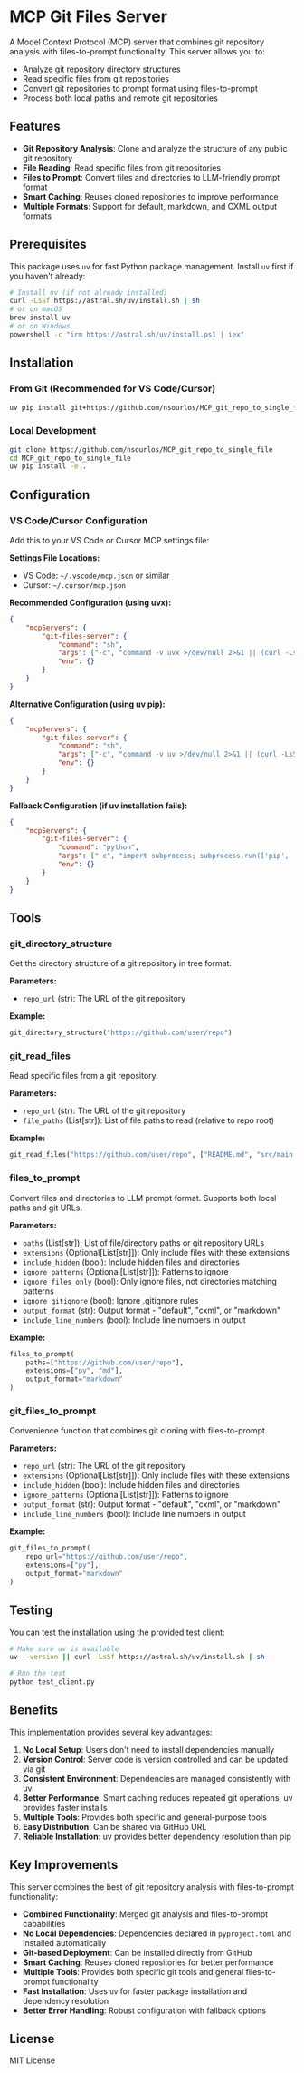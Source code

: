# MCP Git Files Server

A Model Context Protocol (MCP) server that combines git repository analysis with files-to-prompt functionality. This server allows you to:

- Analyze git repository directory structures
- Read specific files from git repositories  
- Convert git repositories to prompt format using files-to-prompt
- Process both local paths and remote git repositories

## Features

- **Git Repository Analysis**: Clone and analyze the structure of any public git repository
- **File Reading**: Read specific files from git repositories
- **Files to Prompt**: Convert files and directories to LLM-friendly prompt format
- **Smart Caching**: Reuses cloned repositories to improve performance
- **Multiple Formats**: Support for default, markdown, and CXML output formats

## Prerequisites

This package uses `uv` for fast Python package management. Install `uv` first if you haven't already:

```bash
# Install uv (if not already installed)
curl -LsSf https://astral.sh/uv/install.sh | sh
# or on macOS
brew install uv
# or on Windows
powershell -c "irm https://astral.sh/uv/install.ps1 | iex"
```

## Installation

### From Git (Recommended for VS Code/Cursor)

```bash
uv pip install git+https://github.com/nsourlos/MCP_git_repo_to_single_file
```

### Local Development

```bash
git clone https://github.com/nsourlos/MCP_git_repo_to_single_file
cd MCP_git_repo_to_single_file
uv pip install -e .
```

## Configuration

### VS Code/Cursor Configuration

Add this to your VS Code or Cursor MCP settings file:

**Settings File Locations:**
- VS Code: `~/.vscode/mcp.json` or similar
- Cursor: `~/.cursor/mcp.json`

**Recommended Configuration (using uvx):**
```json
{
    "mcpServers": {
        "git-files-server": {
            "command": "sh",
            "args": ["-c", "command -v uvx >/dev/null 2>&1 || (curl -LsSf https://astral.sh/uv/install.sh | sh && export PATH=\"$HOME/.local/bin:$PATH\"); uvx --from git+https://github.com/nsourlos/MCP_git_repo_to_single_file mcp-git-files-server"],
            "env": {}
        }
    }
}
```

**Alternative Configuration (using uv pip):**
```json
{
    "mcpServers": {
        "git-files-server": {
            "command": "sh",
            "args": ["-c", "command -v uv >/dev/null 2>&1 || (curl -LsSf https://astral.sh/uv/install.sh | sh && export PATH=\"$HOME/.local/bin:$PATH\"); uv pip install git+https://github.com/nsourlos/MCP_git_repo_to_single_file; python -c 'import server; server.main()'"],
            "env": {}
        }
    }
}
```

**Fallback Configuration (if uv installation fails):**
```json
{
    "mcpServers": {
        "git-files-server": {
            "command": "python",
            "args": ["-c", "import subprocess; subprocess.run(['pip', 'install', 'git+https://github.com/nsourlos/MCP_git_repo_to_single_file']); import mcp_git_files_server; mcp_git_files_server.main()"],
            "env": {}
        }
    }
}
```

## Tools

### git_directory_structure
Get the directory structure of a git repository in tree format.

**Parameters:**
- `repo_url` (str): The URL of the git repository

**Example:**
```python
git_directory_structure("https://github.com/user/repo")
```

### git_read_files
Read specific files from a git repository.

**Parameters:**
- `repo_url` (str): The URL of the git repository
- `file_paths` (List[str]): List of file paths to read (relative to repo root)

**Example:**
```python
git_read_files("https://github.com/user/repo", ["README.md", "src/main.py"])
```

### files_to_prompt
Convert files and directories to LLM prompt format. Supports both local paths and git URLs.

**Parameters:**
- `paths` (List[str]): List of file/directory paths or git repository URLs
- `extensions` (Optional[List[str]]): Only include files with these extensions
- `include_hidden` (bool): Include hidden files and directories
- `ignore_patterns` (Optional[List[str]]): Patterns to ignore
- `ignore_files_only` (bool): Only ignore files, not directories matching patterns
- `ignore_gitignore` (bool): Ignore .gitignore rules
- `output_format` (str): Output format - "default", "cxml", or "markdown"
- `include_line_numbers` (bool): Include line numbers in output

**Example:**
```python
files_to_prompt(
    paths=["https://github.com/user/repo"],
    extensions=["py", "md"],
    output_format="markdown"
)
```

### git_files_to_prompt
Convenience function that combines git cloning with files-to-prompt.

**Parameters:**
- `repo_url` (str): The URL of the git repository
- `extensions` (Optional[List[str]]): Only include files with these extensions
- `include_hidden` (bool): Include hidden files and directories
- `ignore_patterns` (Optional[List[str]]): Patterns to ignore
- `output_format` (str): Output format - "default", "cxml", or "markdown"
- `include_line_numbers` (bool): Include line numbers in output

**Example:**
```python
git_files_to_prompt(
    repo_url="https://github.com/user/repo",
    extensions=["py"],
    output_format="markdown"
)
```

## Testing

You can test the installation using the provided test client:

```bash
# Make sure uv is available
uv --version || curl -LsSf https://astral.sh/uv/install.sh | sh

# Run the test
python test_client.py
```

## Benefits

This implementation provides several key advantages:

1. **No Local Setup**: Users don't need to install dependencies manually
2. **Version Control**: Server code is version controlled and can be updated via git
3. **Consistent Environment**: Dependencies are managed consistently with uv
4. **Better Performance**: Smart caching reduces repeated git operations, uv provides faster installs
5. **Multiple Tools**: Provides both specific and general-purpose tools
6. **Easy Distribution**: Can be shared via GitHub URL
7. **Reliable Installation**: uv provides better dependency resolution than pip

## Key Improvements

This server combines the best of git repository analysis with files-to-prompt functionality:

- **Combined Functionality**: Merged git analysis and files-to-prompt capabilities
- **No Local Dependencies**: Dependencies declared in `pyproject.toml` and installed automatically
- **Git-based Deployment**: Can be installed directly from GitHub
- **Smart Caching**: Reuses cloned repositories for better performance
- **Multiple Tools**: Provides both specific git tools and general files-to-prompt functionality
- **Fast Installation**: Uses `uv` for faster package installation and dependency resolution
- **Better Error Handling**: Robust configuration with fallback options

## License

MIT License
